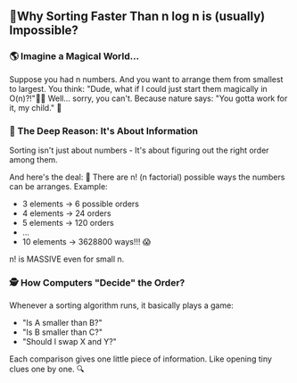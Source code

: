 ## 🎯Why Sorting Faster Than n log n is (usually) Impossible?

### 🌎 Imagine a Magical World...
Suppose you had n numbers.
And you want to arrange them from smallest to largest.
You think: "Dude, what if I could just start them magically in O(n)?!"🧙✨
Well... sorry, you can't.
Because nature says: "You gotta work for it, my child." 🌌

### 🧠 The Deep Reason: It's About <b>Information</b>
Sorting isn't just about numbers -
It's about figuring out the right order among them.

And here's the deal:
🔵 There are n! (n factorial) possible ways the numbers can be arranges.
Example:
 - 3 elements -> 6 possible orders
 - 4 elements -> 24 orders
 - 5 elements -> 120 orders
 - ...
 - 10 elements -> 3628800 ways!!! 😱
 
 n! is MASSIVE even for small n.

 ### 🕵️ How Computers "Decide" the Order?
 Whenever a sorting algorithm runs, it basically plays a game:
 - "Is A smaller than B?"
 - "Is B smaller than C?"
 - "Should I swap X and Y?"

 Each comparison gives one little piece of information.
 Like opening tiny clues one by one. 🔍